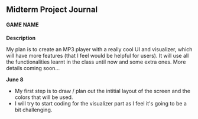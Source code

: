 ## Midterm Project Journal

#### GAME NAME

**Description**

My plan is to create an MP3 player with a really cool UI and visualizer, which will have more features (that I feel would be helpful for users). It will use all the functionalities learnt in the class until now and some extra ones. More details coming soon...

**June 8**

- My first step is to draw / plan out the intitial layout of the screen and the colors that will be used.
- I will try to start coding for the visualizer part as I feel it's going to be a bit challenging.
